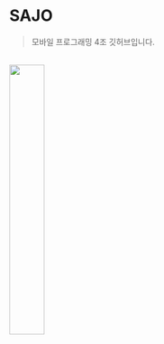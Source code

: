 # SAJO
> 모바일 프로그래밍 4조 깃허브입니다.

<br/>
<img width="35%" src="https://user-images.githubusercontent.com/77886661/224867505-39e9ccd9-ad7b-45bb-955e-0e4bf920b8cd.png"/>

